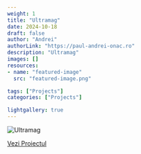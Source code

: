```yaml
---
weight: 1
title: "Ultramag"
date: 2024-10-18
draft: false
author: "Andrei"
authorLink: "https://paul-andrei-onac.ro"
description: "Ultramag"
images: []
resources:
- name: "featured-image"
  src: "featured-image.png"

tags: ["Projects"]
categories: ["Projects"]

lightgallery: true
---
```


![Ultramag](/image.jpg)

[Vezi Proiectul](https://www.ultramagneziu.ro/)
